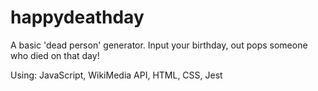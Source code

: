 # happydeathday

A basic 'dead person' generator. Input your birthday, out pops someone who died on that day!

Using: JavaScript, WikiMedia API, HTML, CSS, Jest
